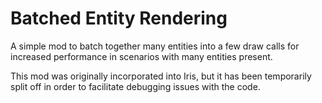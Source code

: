 # Batched Entity Rendering

A simple mod to batch together many entities into a few draw calls for increased performance in scenarios with many
entities present.

This mod was originally incorporated into Iris, but it has been temporarily split off in order to facilitate debugging
issues with the code.
